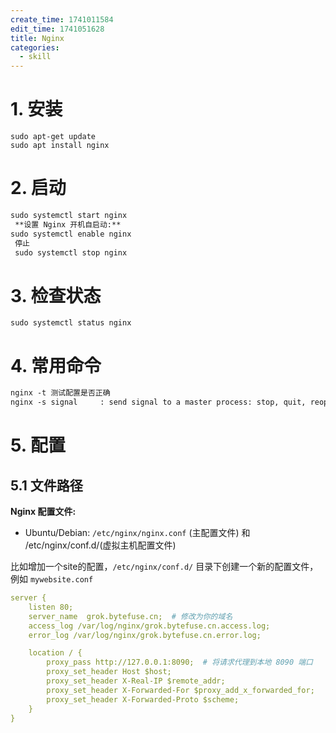 ```yaml
---
create_time: 1741011584
edit_time: 1741051628
title: Nginx
categories:
  - skill
---
```



# 1. 安装

```text
sudo apt-get update
sudo apt install nginx
```

# 2. 启动 

```md
sudo systemctl start nginx
 **设置 Nginx 开机自启动:**
sudo systemctl enable nginx
 停止
 sudo systemctl stop nginx
```

# 3. 检查状态

```text
sudo systemctl status nginx
```

# 4. 常用命令

```md
nginx -t 测试配置是否正确
nginx -s signal     : send signal to a master process: stop, quit, reopen, reload
```

# 5. 配置

## 5.1 文件路径

 **Nginx 配置文件:**

- Ubuntu/Debian: `/etc/nginx/nginx.conf` (主配置文件) 和 /etc/nginx/conf.d/(虚拟主机配置文件)

比如增加一个site的配置，`/etc/nginx/conf.d/` 目录下创建一个新的配置文件，例如 `mywebsite.conf`

```yaml
server {
    listen 80;
    server_name  grok.bytefuse.cn;  # 修改为你的域名
    access_log /var/log/nginx/grok.bytefuse.cn.access.log;
    error_log /var/log/nginx/grok.bytefuse.cn.error.log;

    location / {
        proxy_pass http://127.0.0.1:8090;  # 将请求代理到本地 8090 端口
        proxy_set_header Host $host;
        proxy_set_header X-Real-IP $remote_addr;
        proxy_set_header X-Forwarded-For $proxy_add_x_forwarded_for;
        proxy_set_header X-Forwarded-Proto $scheme;
    }
}
```

